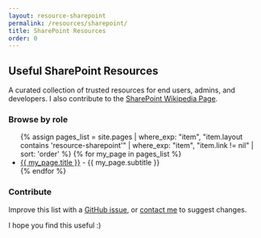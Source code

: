 ```yaml
---
layout: resource-sharepoint
permalink: /resources/sharepoint/
title: SharePoint Resources
order: 0
---
```


## Useful SharePoint Resources

A curated collection of trusted resources for end users, admins, and developers. I also contribute to the [SharePoint Wikipedia Page](https://en.wikipedia.org/wiki/Microsoft_SharePoint).

### Browse by role

<ul>
{% assign pages_list = site.pages
   | where_exp: "item", "item.layout contains 'resource-sharepoint'"
   | where_exp: "item", "item.link != nil"
   | sort: 'order'
%}
{% for my_page in pages_list %}
<li>
    <a href="{{ my_page.permalink }}">{{ my_page.title }}</a>
    <span>- {{ my_page.subtitle }}</span>
</li>
{% endfor %}
</ul>

### Contribute

Improve this list with a [GitHub issue](https://github.com/alirobe/alirobe.github.io/issues), or [contact me](/) to suggest changes.

I hope you find this useful :)